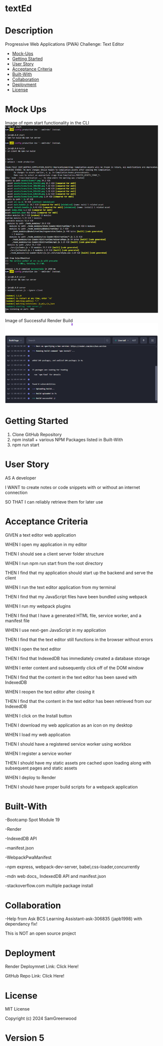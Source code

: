 # textEd

# Description
Progressive Web Applications (PWA) Challenge: Text Editor

- [Mock-Ups](#mock-ups)
- [Getting Started](#getting-started)
- [User Story](#user-story)
- [Acceptance Criteria](#acceptance-criteria)
- [Built-With](#built-with)
- [Collaboration](#collaboration)
- [Deployment](#deployment)
- [License](#license)

# Mock Ups

Image of npm start functionality in the CLI
![alt text](client/src/images/npmrunstart.png)

Image of Successful Render Build
![alt text](client/src/images/renderbuild.png)

# Getting Started

1. Clone GitHub Repository
2. npm install + various NPM Packages listed in Built-With
3. npm run start

# User Story

AS A developer

I WANT to create notes or code snippets with or without an internet connection

SO THAT I can reliably retrieve them for later use

# Acceptance Criteria

GIVEN a text editor web application

WHEN I open my application in my editor

THEN I should see a client server folder structure

WHEN I run npm run start from the root directory

THEN I find that my application should start up the backend and serve the client

WHEN I run the text editor application from my terminal

THEN I find that my JavaScript files have been bundled using webpack

WHEN I run my webpack plugins

THEN I find that I have a generated HTML file, service worker, and a manifest file

WHEN I use next-gen JavaScript in my application

THEN I find that the text editor still functions in the browser without errors

WHEN I open the text editor

THEN I find that IndexedDB has immediately created a database storage

WHEN I enter content and subsequently click off of the DOM window

THEN I find that the content in the text editor has been saved with IndexedDB

WHEN I reopen the text editor after closing it

THEN I find that the content in the text editor has been retrieved from our IndexedDB

WHEN I click on the Install button

THEN I download my web application as an icon on my desktop

WHEN I load my web application

THEN I should have a registered service worker using workbox

WHEN I register a service worker

THEN I should have my static assets pre cached upon loading along with subsequent pages and static assets

WHEN I deploy to Render

THEN I should have proper build scripts for a webpack application

# Built-With

-Bootcamp Spot Module 19

-Render

-IndexedDB API

-manifest.json

-WebpackPwaManifest

-npm express, webpack-dev-server, babel,css-loader,concurrently

-mdn web docs_ IndexedDB API and manifest.json

-stackoverflow.com multiple package install

# Collaboration

-Help from Ask BCS Learning Assistant-ask-306835 (japb1998) with dependancy fix!

This is NOT an open source project

# Deployment
Render Deploymnet Link: Click Here!

GitHub Repo Link: Click Here!

# License
MIT License

Copyright (c) 2024 SamGreenwood

# Version 5